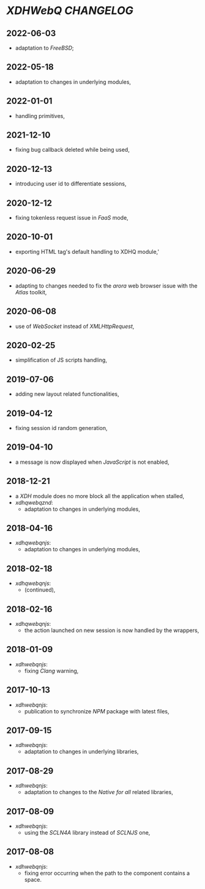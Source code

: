 # *XDHWebQ* *CHANGELOG*

## 2022-06-03
- adaptation to *FreeBSD*;

## 2022-05-18
- adaptation to changes in underlying modules,

## 2022-01-01
- handling primitives,

## 2021-12-10
- fixing bug callback deleted while being used,

## 2020-12-13
- introducing user id to differentiate sessions,

## 2020-12-12
- fixing tokenless request issue in *FaaS* mode,

## 2020-10-01
- exporting HTML tag's default handling to XDHQ module,'

## 2020-06-29
- adapting to changes needed to fix the *arora* web browser issue with the *Atlas* toolkit,

## 2020-06-08
- use of *WebSocket* instead of *XMLHttpRequest*,

## 2020-02-25
- simplification of JS scripts handling,

## 2019-07-06
- adding new layout related functionalities,

## 2019-04-12
- fixing session id random generation,

## 2019-04-10
- a message is now displayed when *JavaScript* is not enabled,

## 2018-12-21
- a *XDH* module does no more block all the application when stalled,
- *xdhqwebqznd*:
   - adaptation to changes in underlying modules,

## 2018-04-16
- *xdhqwebqnjs*:
   - adaptation to changes in underlying modules,

## 2018-02-18
- *xdhqwebqnjs*:
   - (continued),

## 2018-02-16
- *xdhqwebqnjs*:
   - the action launched on new session is now handled by the wrappers,

## 2018-01-09
- *xdhwebqnjs*:
   - fixing *Clang* warning,

## 2017-10-13
- *xdhwebqnjs*:
   - publication to synchronize *NPM* package with latest files,

## 2017-09-15
- *xdhwebqnjs*:
   - adaptation to changes in underlying libraries,

## 2017-08-29
- *xdhwebqnjs*:
   - adaptation to changes to the *Native for all* related libraries,

## 2017-08-09
- *xdhwebqnjs*:
   - using the *SCLN4A* library instead of *SCLNJS* one,

## 2017-08-08
- *xdhwebqnjs*:
   - fixing error occurring when the path to the component contains a space.
